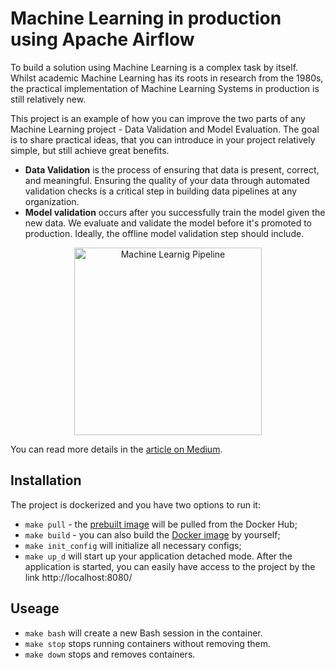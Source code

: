 # Machine Learning in production using Apache Airflow

To build a solution using Machine Learning is a complex task by itself. Whilst academic Machine Learning has its roots in research from the 1980s, the practical implementation of Machine Learning Systems in production is still relatively new.

This project is an example of how you can improve the two parts of any Machine Learning project - Data Validation and Model Evaluation. The goal is to share practical ideas, that you can introduce in your project relatively simple, but still achieve great benefits.

* **Data Validation** is the process of ensuring that data is present, correct, and meaningful. Ensuring the quality of your data through automated validation checks is a critical step in building data pipelines at any organization.
* **Model validation** occurs after you successfully train the model given the new data. We evaluate and validate the model before it's promoted to production. Ideally, the offline model validation step should include.

<p align="center">
  <img src="https://github.com/DanilBaibak/docker-airflow/blob/master/images/ml_pipeline.png" width="300" title="Machine Learnig Pipeline">
</p>

You can read more details in the [article on Medium]().

## Installation

The project is dockerized and you have two options to run it:
* `make pull` - the [prebuilt image](https://hub.docker.com/r/dbaibak/docker_airflow) will be pulled from the Docker Hub;
* `make build` - you can also build the [Docker image](https://github.com/DanilBaibak/docker-airflow/tree/master/docker) by yourself;
* `make init_config` will initialize all necessary configs;
* `make up_d` will start up your application detached mode. After the application is started, you can easily have access to the project by the link http://localhost:8080/

## Useage

* `make bash` will create a new Bash session in the container.
* `make stop` stops running containers without removing them.
* `make down` stops and removes containers.
